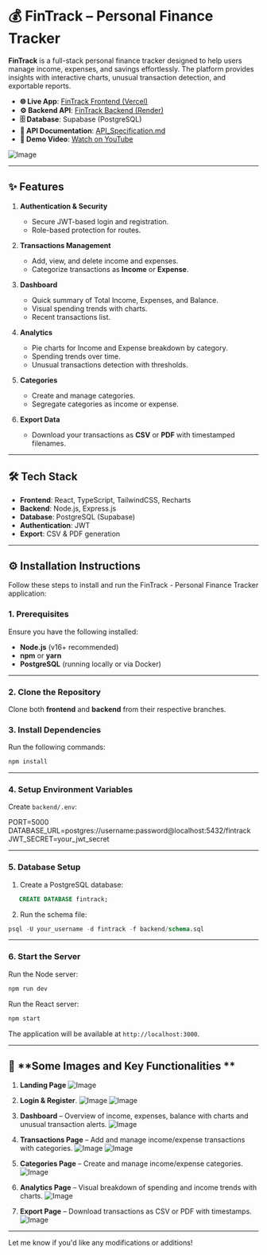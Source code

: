 # 💰 FinTrack – Personal Finance Tracker

**FinTrack** is a full-stack personal finance tracker designed to help users manage income, expenses, and savings effortlessly. The platform provides insights with interactive charts, unusual transaction detection, and exportable reports.

- **🌐 Live App**: [FinTrack Frontend (Vercel)](https://fin-track-sepia.vercel.app/)  
- **⚙️ Backend API**: [FinTrack Backend (Render)](https://fintrack-uhh4.onrender.com/)  
- **🗄️ Database**: Supabase (PostgreSQL)
- **📖 API Documentation**: [API_Specification.md](./API_Specification.md)
- **🎥 Demo Video**: [Watch on YouTube](https://youtu.be/Gl-WXZyRvnM)


![Image](https://github.com/user-attachments/assets/21642bb5-6779-4d92-95e1-8d9da7173d51)

---

## ✨ Features

1. **Authentication & Security**
   - Secure JWT-based login and registration.
   - Role-based protection for routes.

2. **Transactions Management**
   - Add, view, and delete income and expenses.
   - Categorize transactions as **Income** or **Expense**.

3. **Dashboard**
   - Quick summary of Total Income, Expenses, and Balance.
   - Visual spending trends with charts.
   - Recent transactions list.

4. **Analytics**
   - Pie charts for Income and Expense breakdown by category.
   - Spending trends over time.
   - Unusual transactions detection with thresholds.

5. **Categories**
   - Create and manage categories.
   - Segregate categories as income or expense.

6. **Export Data**
   - Download your transactions as **CSV** or **PDF** with timestamped filenames.

---

## 🛠️ Tech Stack

- **Frontend**: React, TypeScript, TailwindCSS, Recharts  
- **Backend**: Node.js, Express.js  
- **Database**: PostgreSQL (Supabase) 
- **Authentication**: JWT  
- **Export**: CSV & PDF generation  

---

## ⚙️ Installation Instructions

Follow these steps to install and run the FinTrack - Personal Finance Tracker application:

### **1. Prerequisites**
Ensure you have the following installed:
- **Node.js** (v16+ recommended)  
- **npm** or **yarn**  
- **PostgreSQL** (running locally or via Docker)

---

### **2. Clone the Repository**
Clone both **frontend** and **backend** from their respective branches.

### **3. Install Dependencies**

Run the following commands:

```bash
npm install
```

---

### 4. Setup Environment Variables

Create `backend/.env`:

PORT=5000
DATABASE_URL=postgres://username:password@localhost:5432/fintrack
JWT_SECRET=your_jwt_secret

---

### **5. Database Setup**

1. Create a PostgreSQL database:
```sql
   CREATE DATABASE fintrack;
```
2. Run the schema file:
```sql
psql -U your_username -d fintrack -f backend/schema.sql
```

---

### **6. Start the Server**

Run the Node server:
```bash
npm run dev
```

Run the React server:
```bash
npm start
```

The application will be available at `http://localhost:3000`.

---

## 📸 **Some Images and Key Functionalities **

1. **Landing Page**
   ![Image](https://github.com/user-attachments/assets/21642bb5-6779-4d92-95e1-8d9da7173d51)

2. **Login & Register**.
   ![Image](https://github.com/user-attachments/assets/5341b3fd-4428-4af1-8132-b4800f802ef8)
   ![Image](https://github.com/user-attachments/assets/ddb964ae-4b40-4bd9-8a15-7f3b18705cf7)

4. **Dashboard**
   – Overview of income, expenses, balance with charts and unusual transaction alerts.
   ![Image](https://github.com/user-attachments/assets/d053843c-556f-4984-abf2-8a93fa114f31)

6. **Transactions Page**
   – Add and manage income/expense transactions with categories.
   ![Image](https://github.com/user-attachments/assets/8b815be3-cdb6-492e-8f04-5251627456d4)
   ![Image](https://github.com/user-attachments/assets/fc2ee2fc-8981-46db-a84d-91cae7857267)

8. **Categories Page**
   – Create and manage income/expense categories.
   ![Image](https://github.com/user-attachments/assets/22ea7047-c5ce-4cda-88cb-1c86e2add7b8)

10. **Analytics Page**
   – Visual breakdown of spending and income trends with charts.
   ![Image](https://github.com/user-attachments/assets/118e9703-3903-4b55-8e46-c116c81e40b5)

12. **Export Page**
   – Download transactions as CSV or PDF with timestamps.
   ![Image](https://github.com/user-attachments/assets/0565fc96-7868-4819-bfd1-5c6937c7c0cd)

---

Let me know if you'd like any modifications or additions!
